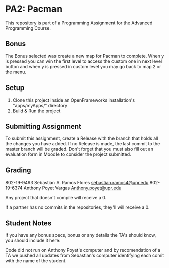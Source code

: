 # PA2: Pacman
This repository is part of a Programming Assignment for the Advanced Programming Course.

## Bonus
The Bonus selected was create a new map for Pacman to complete. When y is pressed you can win the first level to access the custom one in next level button and when y is pressed in custom level you may go back to map 2 or the menu.
## Setup
1. Clone this project inside an OpenFrameworks installation's "apps/myApps/" directory
2. Build & Run the project

## Submitting Assignment
To submit this assignment, create a Release with the branch that holds all the changes you have added. If no Release is made, the last commit to the master branch will be graded.
Don't forget that you must also fill out an evaluation form in Moodle to consider the project submitted.

## Grading

802-19-9493 Sebastián A. Ramos Flores sebastian.ramos4@upr.edu
802-19-6374 Anthony Poyet Vargas Anthony.poyet@upr.edu

Any project that doesn't compile will receive a 0.

If a partner has no commits in the repositories, they'll will receive a 0.

## Student Notes
If you have any bonus specs, bonus or any details the TA's should know, you should include it here:

Code did not run on Anthony Poyet's computer and by recomendation of a TA we pushed all updates from Sebastian's computer identifying each comit with the name of the student. 

